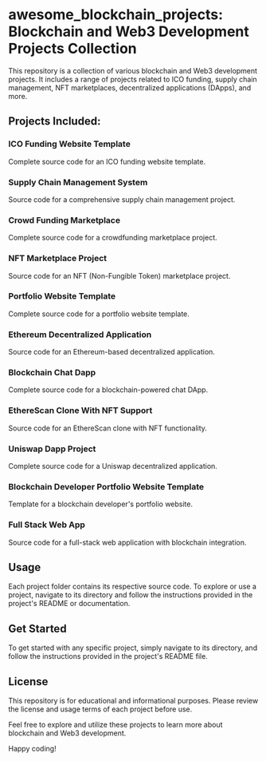 # awesome_blockchain_projects: Blockchain and Web3 Development Projects Collection
This repository is a collection of various blockchain and Web3 development projects. It includes a range of projects related to ICO funding, supply chain management, NFT marketplaces, decentralized applications (DApps), and more.

## Projects Included:

### ICO Funding Website Template
Complete source code for an ICO funding website template.

### Supply Chain Management System
Source code for a comprehensive supply chain management project.

### Crowd Funding Marketplace
Complete source code for a crowdfunding marketplace project.

### NFT Marketplace Project
Source code for an NFT (Non-Fungible Token) marketplace project.

### Portfolio Website Template
Complete source code for a portfolio website template.

### Ethereum Decentralized Application
Source code for an Ethereum-based decentralized application.

### Blockchain Chat Dapp
Complete source code for a blockchain-powered chat DApp.

### EthereScan Clone With NFT Support
Source code for an EthereScan clone with NFT functionality.

### Uniswap Dapp Project
Complete source code for a Uniswap decentralized application.

### Blockchain Developer Portfolio Website Template
Template for a blockchain developer's portfolio website.

### Full Stack Web App
Source code for a full-stack web application with blockchain integration.

## Usage
Each project folder contains its respective source code. To explore or use a project, navigate to its directory and follow the instructions provided in the project's README or documentation.

## Get Started
To get started with any specific project, simply navigate to its directory, and follow the instructions provided in the project's README file.

## License
This repository is for educational and informational purposes. Please review the license and usage terms of each project before use.

Feel free to explore and utilize these projects to learn more about blockchain and Web3 development.

Happy coding!
